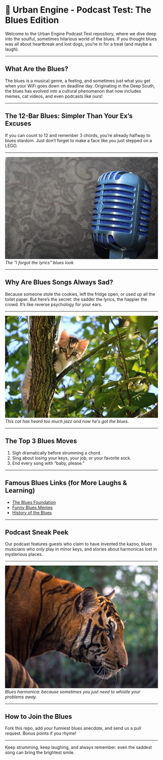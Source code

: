 # 🎸 Urban Engine - Podcast Test: The Blues Edition

Welcome to the Urban Engine Podcast Test repository, where we dive deep into the soulful, sometimes hilarious world of the blues. If you thought blues was all about heartbreak and lost dogs, you’re in for a treat (and maybe a laugh).

---

## What Are the Blues?

The blues is a musical genre, a feeling, and sometimes just what you get when your WiFi goes down on deadline day. Originating in the Deep South, the blues has evolved into a cultural phenomenon that now includes memes, cat videos, and even podcasts like ours!

---

## The 12-Bar Blues: Simpler Than Your Ex’s Excuses

If you can count to 12 and remember 3 chords, you’re already halfway to blues stardom. Just don’t forget to make a face like you just stepped on a LEGO.

---

![Blues Guitar Face](images/mic.jpg)
*The "I forgot the lyrics" blues look.*

---

## Why Are Blues Songs Always Sad?

Because someone stole the cookies, left the fridge open, or used up all the toilet paper. But here’s the secret: the sadder the lyrics, the happier the crowd. It’s like reverse psychology for your ears.

---

![Blues Cat](images/cat.jpg)
*This cat has heard too much jazz and now he's got the blues.*

---

## The Top 3 Blues Moves

1. Sigh dramatically before strumming a chord.
2. Sing about losing your keys, your job, or your favorite sock.
3. End every song with “baby, please.”

---

## Famous Blues Links (for More Laughs & Learning)

- [The Blues Foundation](https://blues.org/)
- [Funny Blues Memes](https://www.pinterest.com/bluesmemes/)
- [History of the Blues](https://www.britannica.com/art/blues-music)

---

## Podcast Sneak Peek

Our podcast features guests who claim to have invented the kazoo, blues musicians who only play in minor keys, and stories about harmonicas lost in mysterious places.

---

![Blues Harmonica](images/tiger.jpg)
*Blues harmonica: because sometimes you just need to whistle your problems away.*

---

## How to Join the Blues

Fork this repo, add your funniest blues anecdote, and send us a pull request. Bonus points if you rhyme!

---

Keep strumming, keep laughing, and always remember: even the saddest song can bring the brightest smile.
